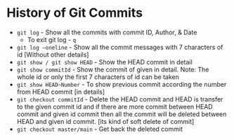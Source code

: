 # History of Git Commits

- `git log` - Show all the commits with commit ID, Author, & Date
  - To exit git log - `q`
- `git log –oneline` - Show all the commit messages with 7 characters of id [Without other details]
- `git show / git show HEAD​` - Show the HEAD commit in detail​
- `git show commitId` - Show the commit of given in detail. Note: The whole id or only the first 7 characters of id can be taken​
- `git show HEAD~Number​` - To show previous commit according the number from HEAD commit [in details]​
- `git checkout commitId` - Delete the HEAD commit and HEAD is transfer to the given commit id and if there are more commit between HEAD commit and given id commit then all the commit will be deleted between HEAD and given id commit. [its kind of soft delete of commit]​
- `git checkout master/main` - Get back the deleted commit​
